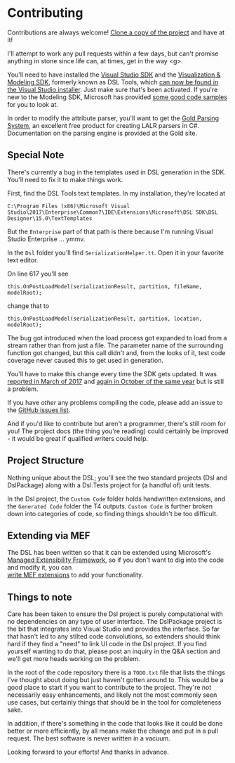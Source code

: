 # Contributing

Contributions are always welcome! [Clone a copy of the project](https://github.com/msawczyn/EFDesigner) and have at it!

I'll attempt to work any pull requests within a few days, but can't promise anything in
stone since life can, at times, get in the way &lt;g&gt;. 

You'll need to have installed the [Visual Studio SDK](http://go.microsoft.com/fwlink/?LinkID=185580) and the 
[Visualization & Modeling SDK](https://blogs.msdn.microsoft.com/devops/2016/12/12/the-visual-studio-modeling-sdk-is-now-available-with-visual-studio-2017/), 
formerly known as DSL Tools, which [can now be found in the Visual Studio installer](https://blogs.msdn.microsoft.com/devops/2016/12/12/the-visual-studio-modeling-sdk-is-now-available-with-visual-studio-2017/). 
Just make sure that's been activated. If you're new to the Modeling SDK, Microsoft has provided 
[some good code samples](https://code.msdn.microsoft.com/site/search?query=%22Modeling%20SDK%22&f%5B0%5D.Value=%22Modeling%20SDK%22&f%5B0%5D.Type=SearchText&ac=5) for you to look at.

In order to modify the attribute parser, you'll want to get the [Gold Parsing System](http://goldparser.org/), an excellent free
product for creating LALR parsers in C#. Documentation on the parsing engine is provided at the Gold site.

## Special Note

There's currently a bug in the templates used in DSL generation in the SDK. You'll need to fix it to make
things work.

First, find the DSL Tools text templates. In my installation, they're located at

```
C:\Program Files (x86)\Microsoft Visual Studio\2017\Enterprise\Common7\IDE\Extensions\Microsoft\DSL SDK\DSL Designer\15.0\TextTemplates
```

But the `Enterprise` part of that path is there because I'm running Visual Studio Enterprise ... ymmv.

In the `Dsl` folder you'll find `SerializationHelper.tt`. Open it in your favorite text editor.

On line 617 you'll see

```
this.OnPostLoadModel(serializationResult, partition, fileName, modelRoot);
```

change that to

```
this.OnPostLoadModel(serializationResult, partition, location, modelRoot);
```

The bug got introduced when the load process got expanded to load from a stream rather than from
just a file. The parameter name of the surrounding function got changed, but this call didn't and,
from the looks of it, test code coverage never caused this to get used in generation. 

You'll have to make this change every time the SDK gets updated. It was [reported in March of 2017](https://developercommunity.visualstudio.com/content/problem/37185/vs2017-dsl-tools-error-in-serializationhelpertt.html)
and [again in October of the same year](https://developercommunity.visualstudio.com/content/problem/128359/dslmodeling-error-in-generatedcode-of-serializatio.html) 
but is still a problem.

If you have *other* any problems compiling the code, please add an issue to the 
[GitHub issues list](https://github.com/msawczyn/EFDesigner/issues).

And if you'd like to contribute but aren't a programmer, there's still room for you!
The project docs (the thing you're reading) could certainly be improved - it would be
great if qualified writers could help.

## Project Structure

Nothing unique about the DSL; you'll see the two standard projects (Dsl and DslPackage) along with
a Dsl.Tests project for (a handful of) unit tests.

In the Dsl project, the `Custom Code` folder holds handwritten extensions, and the 
`Generated Code` folder the T4 outputs. `Custom Code` is further broken down into categories
of code, so finding things shouldn't be too difficult.

## Extending via MEF

The DSL has been written so that it can be extended using Microsoft's [Managed Extensibility Framework](https://docs.microsoft.com/en-us/dotnet/framework/mef/index), 
so if you don't want to dig into the code and modify it, you can  
[write MEF extensions](https://docs.microsoft.com/en-us/visualstudio/modeling/extend-your-dsl-by-using-mef) 
to add your functionality.

## Things to note

Care has been taken to ensure the Dsl project is purely computational with no dependencies on 
any type of user interface. The DslPackage project is the bit that integrates into Visual Studio
and provides the interface. So far that hasn't led to any stilted code convolutions, so extenders
should think hard if they find a "need" to link UI code in the Dsl project. If you find yourself
wanting to do that, please post an inquiry in the Q&A section and we'll get more heads working on
the problem.

In the root of the code repository there is a `TODO.txt` file that lists the things I've thought about
doing but just haven't gotten around to. This would be a good place to start if you want to contribute
to the project. They're not necessarily easy enhancements, and likely not the most commonly seen
use cases, but certainly things that should be in the tool for completeness sake.

In addition, if there's something in the code that looks like it could be done better or more
efficiently, by all means make the change and put in a pull request. The best software is never written
in a vacuum.

Looking forward to your efforts! And thanks in advance.


